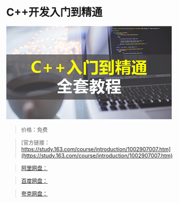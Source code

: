 # C++开发入门到精通

![img](../../../assets/study163/free/b6b52eb3-1f8a-4856-94dc-616fc61a700b.jpg)

> 价格：免费

> [官方链接：https://study.163.com/course/introduction/1002907007.htm](https://study.163.com/course/introduction/1002907007.htm)

> [阿里网盘：]()

> [百度网盘：]()

> [夸克网盘：]()
